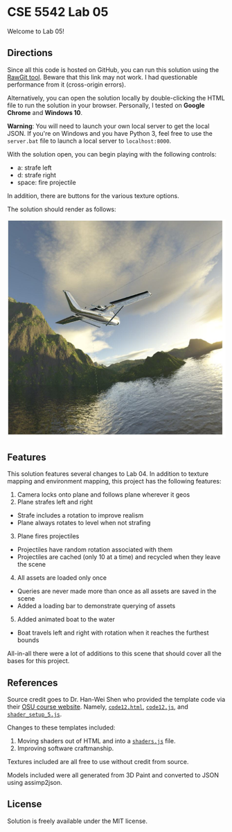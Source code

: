 # CSE 5542 Lab 05

Welcome to Lab 05!

## Directions

Since all this code is hosted on GitHub, you can run this solution
using the [RawGit tool][9]. Beware that this link may not work. I
had questionable performance from it (cross-origin errors).

Alternatively, you can open the solution locally by double-clicking the
HTML file to run the solution in your browser. Personally,
I tested on **Google Chrome** and **Windows 10**.

**Warning**: You will need to launch your own local server to get the local JSON.
If you're on Windows and you have Python 3, feel free to use the `server.bat`
file to launch a local server to `localhost:8000`.

With the solution open, you can begin playing with the following controls:

- a: strafe left
- d: strafe right
- space: fire projectile

In addition, there are buttons for the various texture options.

The solution should render as follows:

![Sample Scene][1]

## Features

This solution features several changes to Lab 04. In addition to texture mapping
and environment mapping, this project has the following features:

1. Camera locks onto plane and follows plane wherever it geos
2. Plane strafes left and right
  - Strafe includes a rotation to improve realism
  - Plane always rotates to level when not strafing
3. Plane fires projectiles
  - Projectiles have random rotation associated with them
  - Projectiles are cached (only 10 at a time) and recycled when they leave the scene
4. All assets are loaded only once
  - Queries are never made more than once as all assets are saved in the scene
  - Added a loading bar to demonstrate querying of assets
5. Added animated boat to the water
  - Boat travels left and right with rotation when it reaches the furthest bounds

All-in-all there were a lot of additions to this scene that should cover
all the bases for this project.

## References

Source credit goes to Dr. Han-Wei Shen who provided the template code via their
[OSU course website][2]. Namely, [`code12.html`][3], [`code12.js`][4],
and [`shader_setup_5.js`][7].

Changes to these templates included:

1. Moving shaders out of HTML and into a [`shaders.js`][8] file.
2. Improving software craftmanship.

Textures included are all free to use without credit from source.

Models included were all generated from 3D Paint and converted to JSON
using assimp2json.

## License

Solution is freely available under the MIT license.

[1]: cube-map.JPG
[2]: http://www.cse.ohio-state.edu/~shen.94/5542
[3]: http://web.cse.ohio-state.edu/~shen.94/5542/Site/WebGL_files/code12.html
[4]: http://web.cse.ohio-state.edu/~shen.94/5542/Site/WebGL_files/code12.js
[7]: http://web.cse.ohio-state.edu/~shen.94/5542/Site/WebGL_files/shaders_setup_5.js
[8]: https://github.com/jrg94/CSE5542/blob/master/Lab05/shaders.js
[9]: https://cdn.rawgit.com/jrg94/CSE5542/v5.2.0/Lab05/lab05.html
